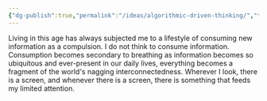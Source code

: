 ```yaml
---
{"dg-publish":true,"permalink":"/ideas/algorithmic-driven-thinking/","tags":["technology","humanity","thinking"],"noteIcon":"","created":"2024-09-22T06:59:17.315+08:00","updated":"2024-12-17T17:56:06.658+08:00"}
---
```



Living in this age has always subjected me to a lifestyle of consuming new information as a compulsion. I do not think to consume information. Consumption becomes secondary to breathing as information becomes so ubiquitous and ever-present in our daily lives, everything becomes a fragment of the world's nagging interconnectedness. Wherever I look, there is a screen, and whenever there is a screen, there is something that feeds my limited attention.

